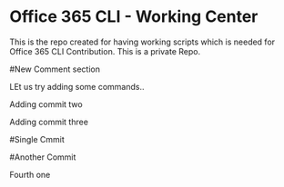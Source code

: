 # Office 365 CLI - Working Center
This is the repo created for having working scripts which is needed for Office 365 CLI Contribution. This is a private Repo.

#New Comment section

LEt us try adding some commands..

Adding commit two

Adding commit three

#Single Cmmit


#Another Commit

Fourth one